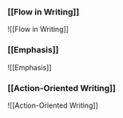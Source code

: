 ### [[Flow in Writing]]
![[Flow in Writing]]

### [[Emphasis]]
![[Emphasis]]

### [[Action-Oriented Writing]]
![[Action-Oriented Writing]]

